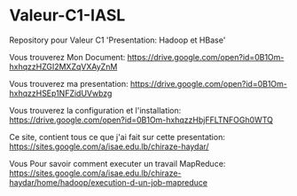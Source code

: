 # Valeur-C1-IASL

Repository pour Valeur C1 'Presentation: Hadoop et HBase'

Vous trouverez Mon Document: https://drive.google.com/open?id=0B1Om-hxhqzzHZGI2MXZqVXAyZnM

Vous trouverez ma presentation: https://drive.google.com/open?id=0B1Om-hxhqzzHSEp1NFZidUVwbzg

Vous trouverez la configuration et l'installation: https://drive.google.com/open?id=0B1Om-hxhqzzHbjFFLTNFOGh0WTQ

Ce site, contient tous ce que j'ai fait sur cette presentation: https://sites.google.com/a/isae.edu.lb/chiraze-haydar/

Vous Pour savoir comment executer un travail MapReduce: 
https://sites.google.com/a/isae.edu.lb/chiraze-haydar/home/hadoop/execution-d-un-job-mapreduce

